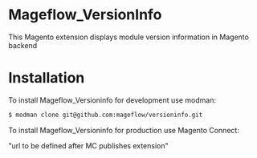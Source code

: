 Mageflow_VersionInfo
===========

This Magento extension displays module version information in Magento backend

Installation
===========

To install Mageflow_Versioninfo for development use modman:

```bash
$ modman clone git@github.com:mageflow/versioninfo.git
```

To install Mageflow_Versioninfo for production use Magento Connect:

"url to be defined after MC publishes extension"
